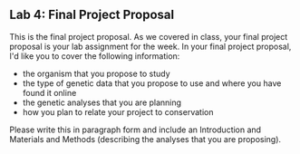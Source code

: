 ## Lab 4: Final Project Proposal

This is the final project proposal. As we covered in class, your final project proposal is your lab assignment for the week. In your final project proposal, I'd like you to cover the following information:

- the organism that you propose to study
- the type of genetic data that you propose to use and where you have found it online
- the genetic analyses that you are planning
- how you plan to relate your project to conservation

Please write this in paragraph form and include an Introduction and Materials and Methods (describing the analyses that you are proposing).
